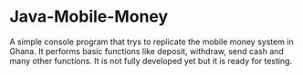 # Java-Mobile-Money
A simple console program that trys to replicate the mobile money system in Ghana. It performs basic functions like deposit, withdraw, send cash and many other functions. It is not fully  developed yet but it is ready for testing.

